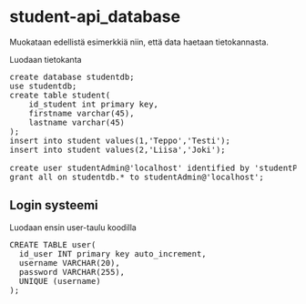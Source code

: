 # student-api_database

Muokataan edellistä esimerkkiä niin, että data haetaan tietokannasta.

Luodaan tietokanta
<pre>
create database studentdb;
use studentdb;
create table student(
    id_student int primary key,
    firstname varchar(45),
    lastname varchar(45)
);
insert into student values(1,'Teppo','Testi');
insert into student values(2,'Liisa','Joki');

create user studentAdmin@'localhost' identified by 'studentPass';
grant all on studentdb.* to studentAdmin@'localhost';
</pre>

## Login systeemi

Luodaan ensin user-taulu koodilla
<pre>
CREATE TABLE user(
  id_user INT primary key auto_increment,
  username VARCHAR(20),
  password VARCHAR(255),
  UNIQUE (username)
);
</pre>
